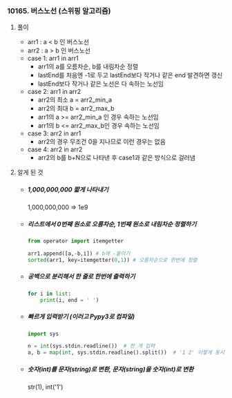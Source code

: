 ### 10165. 버스노선 (스위핑 알고리즘)

1. 풀이

   - arr1 : a < b 인 버스노선
   - arr2 : a > b 인 버스노선
   - case 1: arr1 in arr1
     - arr1의 a를 오름차순, b를 내림차순 정렬
     - lastEnd를 처음엔 -1로 두고 lastEnd보다 작거나 같은 end 발견하면 갱신
     - lastEnd보다 작거나 같은 노선은 다 속하는 노선임
   - case 2: arr1 in arr2
     - arr2의 최소 a = arr2_min_a
     - arr2의 최대 b = arr2_max_b
     - arr1의 a >= arr2_min_a 인 경우 속하는 노선임
     - arr1의 b <= arr2_max_b인 경우 속하는 노선임
   - case 3: arr2 in arr1
     - arr2의 경우 무조건 0을 지나므로 이런 경우는 없음
   - case 4: arr2 in arr2
     - arr2의 b를 b+N으로 나타낸 후 case1과 같은 방식으로 걸러냄

2. 알게 된 것

   - ##### 1,000,000,000 짧게 나타내기

      1,000,000,000 => 1e9

   - ##### 리스트에서 0번째 원소로 오름차순, 1번째 원소로 내림차순 정렬하기

     ```python
     from operator import itemgetter
     
     arr1.append([a,-b,i]) # b에 -붙이기
     sorted(arr1, key=itemgetter(0,1)) # 오름차순으로 한번에 정렬
     ```

   - ##### 공백으로 분리해서 한 줄로 한번에 출력하기

     ```python
     for i in list:
         print(i, end = ' ')
     ```

   - ##### 빠르게 입력받기 (이러고 Pypy3로 컴파일)

     ```python
     import sys
     
     n = int(sys.stdin.readline())	# 한 개 입력
     a, b = map(int, sys.stdin.readline().split())	# '1 2' 이렇게 동시에 입력
     ```

   - ##### 숫자(int)를 문자(string)로 변환, 문자(string)을 숫자(int)로 변환

     str(1), int('1')







